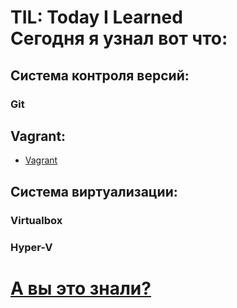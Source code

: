 <a id="start"></a>
# TIL: Today I Learned<br>Сегодня я узнал вот что:

## Система контроля версий:
### Git


## Vagrant:
- [Vagrant](/Vagrant/README.md#vagrant)

## Система виртуализации:
### Virtualbox
### Hyper-V



# [А вы это знали?](#start)